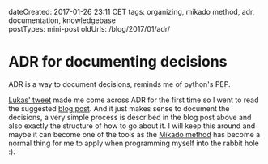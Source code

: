 dateCreated: 2017-01-26 23:11 CET
tags: organizing, mikado method, adr, documentation, knowledgebase  
postTypes: mini-post
oldUrls: /blog/2017/01/adr/

# ADR for documenting decisions

ADR is a way to document decisions, reminds me of python's PEP.

[Lukas' tweet][tweet] made me come across ADR for the first time
so I went to read the suggested [blog post][post].
And it just makes sense to document the decisions, a very simple
process is described in the blog post above and also exactly the
structure of how to go about it. I will keep this around and
maybe it can become one of the tools as the [Mikado method][mikado]
has become a normal thing for me to apply when programming
myself into the rabbit hole :).

[tweet]: https://twitter.com/lsmith/status/824593370496565248
[post]: http://thinkrelevance.com/blog/2011/11/15/documenting-architecture-decisions
[mikado]: https://www.infoq.com/news/2012/02/mikado-method
